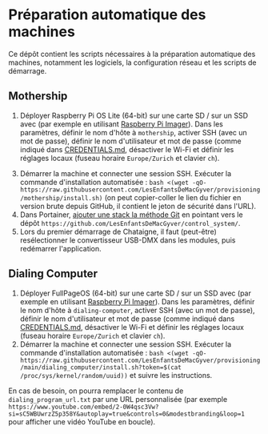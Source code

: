 # Préparation automatique des machines

Ce dépôt contient les scripts nécessaires à la préparation automatique des machines, notamment les logiciels, la configuration réseau et les scripts de démarrage.

## Mothership
1. Déployer Raspberry Pi OS Lite (64-bit) sur une carte SD / sur un SSD avec (par exemple en utilisant [Raspberry Pi Imager](https://www.raspberrypi.com/software/)). Dans les paramètres, définir le nom d'hôte à `mothership`, activer SSH (avec un mot de passe), définir le nom d'utilisateur et mot de passe (comme indiqué dans [CREDENTIALS.md](https://github.com/LesEnfantsDeMacGyver/control_system/CREDENTIALS.md), désactiver le Wi-Fi et définir les réglages locaux (fuseau horaire `Europe/Zurich` et clavier `ch`).
<!-- 2. Modifier le fichier `cmdline.txt` sur la partition boot pour y définir une adresse IP fixe :
   ```
   ip=192.168.64.5
   ``` -->
3. Démarrer la machine et connecter une session SSH. Exécuter la commande d'installation automatisée :
   `bash <(wget -qO- https://raw.githubusercontent.com/LesEnfantsDeMacGyver/provisioning/mothership/install.sh)` (on peut copier-coller le lien du fichier en version brute depuis GitHub, il contient le jeton de sécurité dans l'URL).
4. Dans Portainer, [ajouter une stack la méthode Git](https://docs.portainer.io/user/docker/stacks/add#option-3-git-repository) en pointant vers le dépôt `https://github.com/LesEnfantsDeMacGyver/control_system/`.
5. Lors du premier démarrage de Chataigne, il faut (peut-être) resélectionner le convertisseur USB-DMX dans les modules, puis redémarrer l'application.

## Dialing Computer

1. Déployer FullPageOS (64-bit) sur une carte SD / sur un SSD avec (par exemple en utilisant [Raspberry Pi Imager](https://www.raspberrypi.com/software/)). Dans les paramètres, définir le nom d'hôte à `dialing-computer`, activer SSH (avec un mot de passe), définir le nom d'utilisateur et mot de passe (comme indiqué dans [CREDENTIALS.md](https://github.com/LesEnfantsDeMacGyver/control_system/CREDENTIALS.md), désactiver le Wi-Fi et définir les réglages locaux (fuseau horaire `Europe/Zurich` et clavier `ch`).
2. Démarrer la machine et connecter une session SSH. Exécuter la commande d'installation automatisée :
   `bash <(wget -qO- https://raw.githubusercontent.com/LesEnfantsDeMacGyver/provisioning/main/dialing_computer/install.sh?token=$(cat /proc/sys/kernel/random/uuid))` et suivre les instructions.

En cas de besoin, on pourra remplacer le contenu de `dialing_program_url.txt` par une URL personnalisée (par exemple `https://www.youtube.com/embed/2-0W4qsc3Vw?si=sC5WBUwrzZ5p358Y&autoplay=true&controls=0&modestbranding&loop=1` pour afficher une vidéo YouTube en boucle).